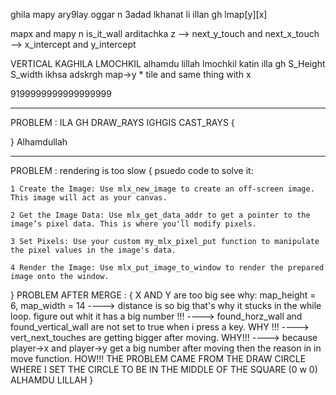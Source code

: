 ghila mapy ary9lay oggar n 3adad lkhanat li illan gh lmap[y][x]

mapx and mapy n is_it_wall arditachka z --> next_y_touch and next_x_touch --> x_intercept and y_intercept

VERTICAL KAGHILA LMOCHKIL
alhamdu lillah lmochkil katin illa gh S_Height S_width ikhsa adskrgh map->y * tile and same thing with x


9199999999999999999
_________________________________________________________________________________________________________
PROBLEM : ILA GH DRAW_RAYS  IGHGIS CAST_RAYS
{
    
} 
Alhamdullah
______________________________________________________________________
PROBLEM : rendering is too slow 
{
    psuedo code to solve it:

    1 Create the Image: Use mlx_new_image to create an off-screen image. This image will act as your canvas.

    2 Get the Image Data: Use mlx_get_data_addr to get a pointer to the image’s pixel data. This is where you'll modify pixels.

    3 Set Pixels: Use your custom my_mlx_pixel_put function to manipulate the pixel values in the image's data.

    4 Render the Image: Use mlx_put_image_to_window to render the prepared image onto the window.
}
PROBLEM AFTER MERGE : 
{
    X AND Y are too big see why:
    map_height = 6, map_width = 14
    ----> distance is so big that's why it stucks in the while loop. figure out whit it has a big number !!!
    ----> found_horz_wall and found_vertical_wall are not set to true when i press a key. WHY !!!
    ----> vert_next_touches are getting bigger after moving. WHY!!!
    ----> because player->x and player->y get a big number after moving then the reason in in move function. HOW!!!
    THE PROBLEM CAME FROM THE DRAW CIRCLE WHERE I SET THE CIRCLE TO BE IN THE MIDDLE OF THE SQUARE (0 w 0)
    ALHAMDU LILLAH
}
